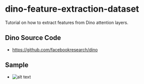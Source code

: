 # dino-feature-extraction-dataset

Tutorial on how to extract features from Dino attention layers.

## Dino Source Code
- https://github.com/facebookresearch/dino

## Sample

- ![alt text](https://github.com/matheusboaro/vision-transformes-evaluation/blob/main/presentation/10269-%5B1%5Dvit_correct.png)
